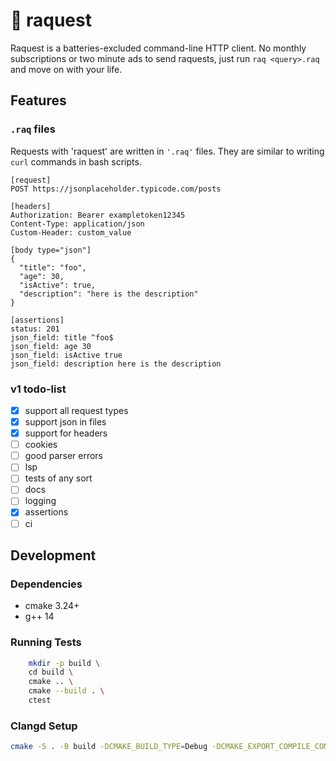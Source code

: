 # 🏓 raquest

Raquest is a batteries-excluded command-line HTTP client. No monthly subscriptions or two minute ads to send raquests, just run `raq <query>.raq` and move on with your life.

## Features

### `.raq` files

Requests with 'raquest' are written in `'.raq'` files. They are similar to writing `curl` commands in bash scripts.

```
[request]
POST https://jsonplaceholder.typicode.com/posts

[headers]
Authorization: Bearer exampletoken12345
Content-Type: application/json
Custom-Header: custom_value

[body type="json"]
{
  "title": "foo",
  "age": 30,
  "isActive": true,
  "description": "here is the description"
}

[assertions]
status: 201
json_field: title ^foo$
json_field: age 30
json_field: isActive true
json_field: description here is the description
```

### v1 todo-list
- [x] support all request types
- [x] support json in files
- [x] support for headers
- [ ] cookies
- [ ] good parser errors
- [ ] lsp
- [ ] tests of any sort
- [ ] docs
- [ ] logging
- [x] assertions
- [ ] ci

## Development

### Dependencies
- cmake 3.24+
- g++ 14

### Running Tests
```bash
    mkdir -p build \
    cd build \
    cmake .. \
    cmake --build . \
    ctest
```

### Clangd Setup
```bash
cmake -S . -B build -DCMAKE_BUILD_TYPE=Debug -DCMAKE_EXPORT_COMPILE_COMMANDS=1
```
